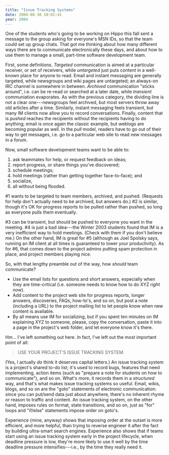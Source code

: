 ```yaml
---
title: "Issue Tracking Systems"
date: 2004-08-30 10:01:41
year: 2004
---
```

One of the students who's going to be working on Hippo this fall sent a message to the group asking for everyone's MSN IDs, so that the team could set up group chats.  That got me thinking about how many different ways there are to communicate electronically these days, and about how to use them to manage a small, part-time software development team.

First, some definitions.  <em>Targeted</em> communication is aimed at a particular receiver, or set of receivers, while <em>untargeted</em> just puts content in a well-known place for anyone to read.  Email and instant messaging are generally targeted, while newsgroups and wiki pages are untargeted; an always-on IRC channel is somewhere in between.  <em>Archived</em> communication "sticks around", i.e. can be re-read or searched at a later date, while <em>transient</em> communiation evaporates.  As with the previous category, the dividing line is not a clear one---newsgroups feel archived, but most servers throw away old articles after a time.  Similarly, instant messaging feels transient, but many IM clients now allow you to record conversations.  Finally, content that is <em>pushed</em> reaches the recipients without the recipients having to do anything; email is once again the classic example, but weblogs are becoming popular as well.  In the <em>pull</em> model, readers have to go out of their way to get messages, i.e. go to a particular web site to read new messages in a forum.

Now, small software development teams want to be able to:
<ol>
	<li>ask teammates for help, or request feedback on ideas;</li>
	<li>report progress, or share things you've discovered;</li>
	<li>schedule meetings;</li>
	<li>hold meetings (rather than getting together face-to-face); and</li>
	<li>socialize,</li>
	<li>all without being flooded.</li>
</ol>
#1 wants to be targeted to team members, archived, and pushed.  (Requests for help don't actually need to be archived, but answers do.)  #2 is similar, though it's OK for progress reports to be pulled rather than pushed, so long as everyone pulls them eventually.

#3 can be transient, but should be pushed to everyone you want in the meeting.  #4 is just a bad idea---the Winter 2003 students found that IM is a very inefficient way to hold meetings.  (Check with them if you don't believe me.)  On the other hand, IM is great for #5 (although as Joel Spolsky says, running an IM client at all times is guaranteed to lower your productivity).  As for #6, that comes down to the project admins putting spam protection in place, and project members playing nice.

So, with that lengthy preamble out of the way, how <em>should</em> team communicate?
<ul>
	<li>Use the email lists for questions and short answers, especially when they are time-critical (i.e. someone needs to know how to do XYZ <em>right now</em>).</li>
	<li>Add content to the project web site for progress reports, longer answers, discoveries, FAQs, how-to's, and so on, but post a note (including a URL) to the project mailing list to let people know when new content is available.</li>
	<li>By all means use IM for socializing, but if you spent ten minutes on IM explaining XYZ to someone, please, copy the conversation, paste it into a page in the project's web folder, and let everyone know it's there.</li>
</ul>
Hm... I've left something out here.  In fact, I've left out the most important point of all:
<blockquote>USE YOUR PROJECT'S ISSUE TRACKING SYSTEM.</blockquote>
(Yes, I actually <em>do</em> think it deserves capital letters.)  An issue tracking system is a project's shared to-do list; it's used to record bugs, features that need implementing, action items (such as "prepare a note for students on how to communicate"), and so on.  What's more, it records them in a <em>structured</em> way, and that's what makes issue tracking systems so useful.  Email, wikis, blogs, and so on are the "goto" statements of electronic communication: since you can put/send data just about anywhere, there's no inherent rhyme or reason to traffic and content.  An issue tracking system, on the other hand, imposes rules on format, state transitions, and so on, just as "for" loops and "if/else" statements impose order on goto's.

Experience (mine, anyway) shows that imposing order at the outset is more efficient, and more helpful, than trying to reverse engineer it after the fact by building ultra-smart search engines.  Experience also shows that if teams start using an issue tracking system early in the project lifecycle, when deadline pressure is low, they're more likely to use it well by the time deadline pressure intensifies---i.e., by the time they really need it.
